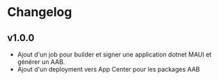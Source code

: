 # Changelog

## v1.0.0

- Ajout d'un job pour builder et signer une application dotnet MAUI et générer un AAB.
- Ajout d'un deployment vers App Center pour les packages AAB